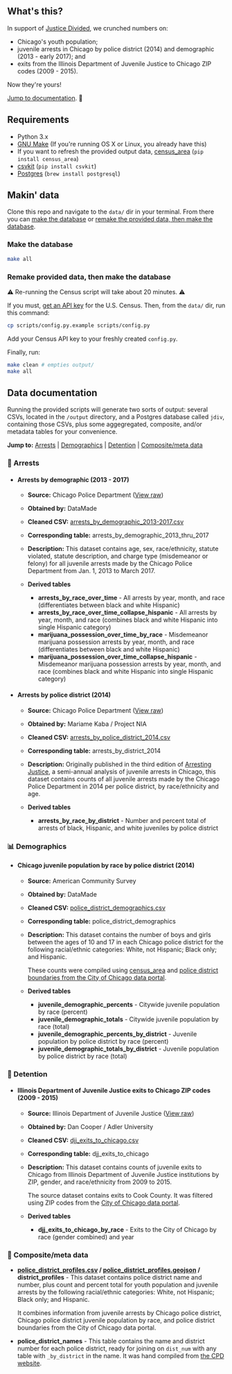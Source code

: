 ## What's this?

In support of [Justice Divided](https://justicedivided.com), we crunched numbers on:

* Chicago's youth population;
* juvenile arrests in Chicago by police district (2014) and demographic (2013 - early 2017); and
* exits from the Illinois Department of Juvenile Justice to Chicago ZIP codes (2009 - 2015).

 Now they're yours!

[Jump to documentation](#data-documentation). 📓

## Requirements

- Python 3.x
- [GNU Make](https://www.gnu.org/software/make/) (If you're running OS X or Linux, you already have this)
- If you want to refresh the provided output data, [census_area](https://github.com/datamade/census_area) (`pip install census_area`)
- [csvkit](https://github.com/wireservice/csvkit) (`pip install csvkit`)
- [Postgres](https://www.postgresql.org/) (`brew install postgresql`)

## Makin' data

Clone this repo and navigate to the `data/` dir in your terminal. From there you can [make the database](#make-the-database) or [remake the provided data, then make the database](#remake-provided-data-then-make-the-database).

### Make the database

```bash
make all
```

### Remake provided data, then make the database

⚠️ Re-running the Census script will take about 20 minutes. ⚠️ 

If you must, [get an API key](http://api.census.gov/data/key_signup.html) for the U.S. Census. Then, from the `data/` dir, run this command:

```bash
cp scripts/config.py.example scripts/config.py
```

Add your Census API key to your freshly created `config.py`. 

Finally, run:

```bash
make clean # empties output/  
make all
```

## Data documentation

Running the provided scripts will generate two sorts of output: several CSVs, located in the `/output` directory, and a Postgres database called `jdiv`, containing those CSVs, plus some aggegregated, composite, and/or metadata tables for your convenience.

**Jump to:** [Arrests](#-arrests) | [Demographics](#-demographics) | [Detention](#-detention) | [Composite/meta data](#-composite-meta-data)

### 🚓 Arrests 

* #### Arrests by demographic (2013 - 2017)

  * **Source:** Chicago Police Department ([View raw](https://github.com/datamade/justice-divided/blob/master/data/raw/juvenile-arrests-2013-2017.xlsm))
  * **Obtained by:** DataMade
  * **Cleaned CSV:** [arrests_by_demographic_2013-2017.csv](https://github.com/datamade/justice-divided/blob/master/data/output/arrests_by_demographic_2013-2017.csv)
  * **Corresponding table:** arrests_by_demographic_2013_thru_2017
  * **Description:** This dataset contains age, sex, race/ethnicity, statute violated, statute description, and charge type (misdemeanor or felony) for all juvenile arrests made by the Chicago Police Department from Jan. 1, 2013 to March 2017.
  * **Derived tables**
  
    * **arrests_by_race_over_time** - All arrests by year, month, and race (differentiates between black and white Hispanic)
    * **arrests_by_race_over_time_collapse_hispanic** - All arrests by year, month, and race (combines black and white Hispanic into single Hispanic category)
    * **marijuana_possession_over_time_by_race** - Misdemeanor marijuana possession arrests by year, month, and race (differentiates between black and white Hispanic)
    * **marijuana_possession_over_time_collapse_hispanic** - Misdemeanor marijuana possession arrests by year, month, and race (combines black and white Hispanic into single Hispanic category)

* #### Arrests by police district (2014)

  * **Source:** Chicago Police Department ([View raw](https://github.com/datamade/justice-divided/blob/master/data/raw/arrests-14.csv))
  * **Obtained by:** Mariame Kaba / Project NIA
  * **Cleaned CSV:** [arrests_by_police_district_2014.csv](https://github.com/datamade/justice-divided/blob/master/data/output/arrests_by_police_district_2014.csv)
  * **Corresponding table:** arrests_by_district_2014
  * **Description:** Originally published in the third edition of [Arresting Justice](https://chiyouthjustice.files.wordpress.com/2015/11/cpd-juvenile-arrest-stats-2013-2014rev.pdf), a semi-annual analysis of juvenile arrests in Chicago, this dataset contains counts of all juvenile arrests made by the Chicago Police Department in 2014 per police district, by race/ethnicity and age.
  * **Derived tables**
  
    * **arrests_by_race_by_district** - Number and percent total of arrests of black, Hispanic, and white juveniles by police district

### 📊 Demographics

* #### Chicago juvenile population by race by police district (2014)

  * **Source:** American Community Survey 
  * **Obtained by:** DataMade
  * **Cleaned CSV:** [police_district_demographics.csv](https://github.com/datamade/justice-divided/blob/master/data/output/police_district_demographics.csv)
  * **Corresponding table:** police_district_demographics
  * **Description:** This dataset contains the number of boys and girls between the ages of 10 and 17 in each Chicago police district for the following racial/ethnic categories: White, not Hispanic; Black only; and Hispanic. 

    These counts were compiled using [census_area](https://github.com/datamade/census_area) and [police district boundaries from the City of Chicago data portal](https://data.cityofchicago.org/Public-Safety/Boundaries-Police-Districts-current-/fthy-xz3r).
  * **Derived tables**
  
    * **juvenile_demographic_percents** - Citywide juvenile population by race (percent)
    * **juvenile_demographic_totals** - Citywide juvenile population by race (total)
    * **juvenile_demographic_percents_by_district** - Juvenile population by police district by race (percent)
    * **juvenile_demographic_totals_by_district** - Juvenile population by police district by race (total)

### 🔐 Detention

* #### Illinois Department of Juvenile Justice exits to Chicago ZIP codes (2009 - 2015)

  * **Source:** Illinois Department of Juvenile Justice ([View raw](https://github.com/datamade/justice-divided/blob/master/data/raw/djj_exits_by_zip.xlsx))
  * **Obtained by:** Dan Cooper / Adler University
  * **Cleaned CSV:** [djj_exits_to_chicago.csv](https://github.com/datamade/justice-divided/blob/master/data/output/djj_exits_to_chicago.csv)
  * **Corresponding table:** djj_exits_to_chicago
  * **Description:** This dataset contains counts of juvenile exits to Chicago from Illinois Department of Juvenile Justice institutions by ZIP, gender, and race/ethnicity from 2009 to 2015.

    The source dataset contains exits to Cook County. It was filtered using ZIP codes from the [City of Chicago data portal](https://data.cityofchicago.org/Facilities-Geographic-Boundaries/Boundaries-ZIP-Codes/gdcf-axmw).
  * **Derived tables**
  
    * **djj_exits_to_chicago_by_race** - Exits to the City of Chicago by race (gender combined) and year

### 🌟 Composite/meta data

* **[police_district_profiles.csv](https://github.com/datamade/justice-divided/blob/master/data/output/police_district_profiles.csv) / [police_district_profiles.geojson](https://github.com/datamade/justice-divided/blob/master/data/output/police_district_profiles.geojson) / district_profiles** - This dataset contains police district name and number, plus count and percent total for youth population and juvenile arrests by the following racial/ethnic categories: White, not Hispanic; Black only; and Hispanic.

  It combines information from juvenile arrests by Chicago police district, Chicago police district juvenile population by race, and police district boundaries from the City of Chicago data portal.

* **police_district_names** - This table contains the name and district number for each police district, ready for joining on `dist_num` with any table with `_by_district` in the name. It was hand compiled from [the CPD website](http://home.chicagopolice.org/community/districts/).

